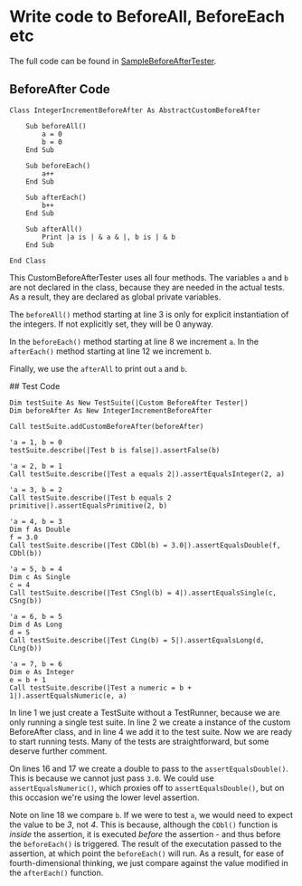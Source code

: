 # Write code to BeforeAll, BeforeEach etc

The full code can be found in [SampleBeforeAfterTester](../assets/example_code/SampleBeforeAfterTester.txt).

## BeforeAfter Code

``` vbscript linenums="1"
Class IntegerIncrementBeforeAfter As AbstractCustomBeforeAfter
	
	Sub beforeAll()
		a = 0
		b = 0
	End Sub
	
	Sub beforeEach()
		a++
	End Sub
	
	Sub afterEach()
		b++
	End Sub
	
	Sub afterAll()
		Print |a is | & a & |, b is | & b
	End Sub

End Class
```

This CustomBeforeAfterTester uses all four methods. The variables `a` and `b` are not declared in the class, because they are needed in the actual tests. As a result, they are declared as global private variables.

The `beforeAll()` method starting at line 3 is only for explicit instantiation of the integers. If not explicitly set, they will be 0 anyway.

In the `beforeEach()` method starting at line 8 we increment `a`. In the `afterEach()` method starting at line 12 we increment `b`.

Finally, we use the `afterAll` to print out `a` and `b`.

## Test Code

``` vbscript linenums="1"
Dim testSuite As New TestSuite(|Custom BeforeAfter Tester|)
Dim beforeAfter As New IntegerIncrementBeforeAfter

Call testSuite.addCustomBeforeAfter(beforeAfter)

'a = 1, b = 0
testSuite.describe(|Test b is false|).assertFalse(b)

'a = 2, b = 1
Call testSuite.describe(|Test a equals 2|).assertEqualsInteger(2, a)

'a = 3, b = 2
Call testSuite.describe(|Test b equals 2 primitive|).assertEqualsPrimitive(2, b)

'a = 4, b = 3
Dim f As Double
f = 3.0
Call testSuite.describe(|Test CDbl(b) = 3.0|).assertEqualsDouble(f, CDbl(b))

'a = 5, b = 4
Dim c As Single
c = 4
Call testSuite.describe(|Test CSngl(b) = 4|).assertEqualsSingle(c, CSng(b))

'a = 6, b = 5
Dim d As Long
d = 5
Call testSuite.describe(|Test CLng(b) = 5|).assertEqualsLong(d, CLng(b))

'a = 7, b = 6
Dim e As Integer
e = b + 1
Call testSuite.describe(|Test a numeric = b + 1|).assertEqualsNumeric(e, a)
```

In line 1 we just create a TestSuite without a TestRunner, because we are only running a single test suite. In line 2 we create a instance of the custom BeforeAfter class, and in line 4 we add it to the test suite. Now we are ready to start running tests. Many of the tests are straightforward, but some deserve further comment.

On lines 16 and 17 we create a double to pass to the `assertEqualsDouble()`. This is because we cannot just pass `3.0`. We could use `assertEqualsNumeric()`, which proxies off to `assertEqualsDouble()`, but on this occasion we're using the lower level assertion.

Note on line 18 we compare `b`. If we were to test `a`, we would need to expect the value to be _3_, not _4_. This is because, although the `CDbl()` function is _inside_ the assertion, it is executed _before_ the assertion - and thus before the `beforeEach()` is triggered. The result of the executation passed to the assertion, at which point the `beforeEach()` will run. As a result, for ease of fourth-dimensional thinking, we just compare against the value modified in the `afterEach()` function.